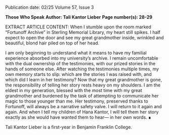Publication date: 02/25
Volume 57, Issue 3

**Those Who Speak**
**Author: Tali Kantor Lieber**
**Page number(s): 28-29**

EXTRACT ARTICLE CONTENT:
When I stumble upon the room marked “Fortunoff Archive” in Sterling Memorial Library, my heart still spikes. I half expect to open the door and see my great grandmother inside, wrinkled and beautiful, blond hair piled on top of her head.


I am only beginning to understand what it means to have my familial experience absorbed into my university’s archive. I remain uncomfortable with the dual ownership of the testimonies, with our prized stories in the hands of someone else. After watching the testimonies multiple times, my own memory starts to slip: which are the stories I was raised with, and which did I learn in her testimony? Now that my great grandmother is gone, the responsibility of telling her story rests heavy on my shoulders. I am the eldest in my generation, blessed with the most time with my great grandmother and burdened by the task of attempting to communicate her magic to those younger than me. Her testimony, preserved thanks to Fortunoff, will always be a narrative safety valve. I will return to it again and again. And when I tell my children of Hana Kantor, I will tell them her story exactly as she would have wanted them to hear— in her own words. ∎


Tali Kantor Lieber is a first-year in Benjamin Franklin College.